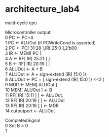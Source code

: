 # architecture_lab4
multi-cycle cpu

Microcontroller output  
0 PC &leftarrow; PC+4  
1 PC &leftarrow; ALUOut (if PCWriteCond is asserted)  
2 PC &leftarrow; PC[ 31:28 ],IR[ 25:0 ],2’b00  
3 IR &leftarrow; MEM[ PC ]  
4 A  &leftarrow; RF[ IR[ 25:21 ] ]  
5 B  &leftarrow; RF[ IR[ 20:16 ] ]  
6 ALUOut &leftarrow; A + B  
7 ALUOut &leftarrow; A + sign-extend (IR[ 15:0 ])  
8 ALUOut &leftarrow; PC + ( sign-extend (IR[ 15:0 ]) <<2 )  
9 MDR &leftarrow; MEM[ ALUOut ]  
10 MEM[ ALUOut ] &leftarrow; B  
11 RF[ IR[ 15:11 ] ] &leftarrow; ALUOut,  
12 RF[ IR[ 20:16 ] ] &leftarrow; ALUOut  
13 RF[ IR[ 20:16 ] ] &leftarrow; MDR  
14 outputport &leftarrow; ALUOut

CompletedSignal  
0 Set B = 0  
1  
